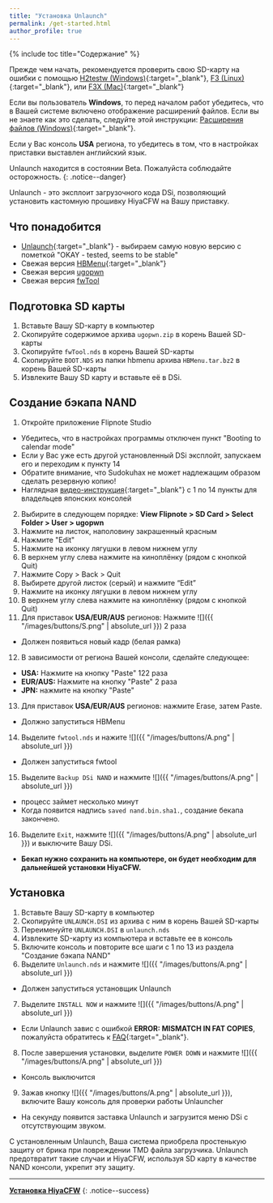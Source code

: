 ```yaml
---
title: "Установка Unlaunch"
permalink: /get-started.html
author_profile: true
---
```


{% include toc title="Содержание" %}


Прежде чем начать, рекомендуется проверить свою SD-карту на ошибки с помощью 
[H2testw (Windows)](https://3ds.customfw.xyz/h2testw-windows){:target="_blank"}, [F3 (Linux)](https://3ds.customfw.xyz/f3-linux){:target="_blank"}, или [F3X (Mac)](https://3ds.customfw.xyz/f3x-mac){:target="_blank"}<br>

Если вы пользователь **Windows**, то перед началом работ убедитесь, что в Вашей системе включено отображение расширений файлов. Если вы не знаете как это сделать, следуйте этой инструкции: [Расширения файлов (Windows)](https://3ds.customfw.xyz/file-extensions-windows){:target="_blank"}.


Если у Вас консоль **USA** региона, то убедитесь в том, что в настройках приставки выставлен английский язык.


Unlaunch находится в состоянии Beta. Пожалуйста соблюдайте осторожность.
{: .notice--danger}



Unlaunch - это эксплоит загрузочного кода DSi, позволяющий установить кастомную прошивку HiyaCFW на Вашу приставку.

## Что понадобится
- [Unlaunch](https://problemkaputt.de/unlaunch.htm){:target="_blank"} - выбираем самую новую версию с пометкой "OKAY - tested, seems to be stable"
- Свежая версия [HBMenu](https://github.com/devkitPro/nds-hb-menu/releases/){:target="_blank"}
- Свежая версия [ugopwn](files/ugopwn.zip)
- Свежая версия [fwTool](files/fwTool.nds) 


## Подготовка SD карты
1. Вставьте Вашу SD-карту в компьютер
2. Скопируйте содержимое архива `ugopwn.zip` в корень Вашей SD-карты
3. Скопируйте `fwTool.nds` в корень Вашей SD-карты
4. Скопируйте `BOOT.NDS` из папки hbmenu архива `HBMenu.tar.bz2` в корень Вашей SD-карты
5. Извлеките Вашу SD карту и вставьте её в DSi.


## Создание бэкапа NAND
1. Откройте приложение Flipnote Studio
- Убедитесь, что в настройках программы отключен пункт "Booting to calendar mode"
- Если у Вас уже есть другой установленный DSi эксплойт, запускаем его и переходим к пункту 14
- Обратите внимание, что Sudokuhax не может надлежащим образом сделать резервную копию!
- Наглядная [видео-инструкция](files/jap.mp4){:target="_blank"} с 1 по 14 пункты для владельцев японских консолей 
2. Выбирите в следующем порядке: **View Flipnote > SD Card > Select Folder > User > ugopwn**
3. Нажмите на листок, наполовину закрашенный красным
4. Нажмите "Edit"
5. Нажмите на иконку лягушки в левом нижнем углу
6. В верхнем углу слева нажмите на киноплёнку (рядом с кнопкой Quit)
7. Нажмите Copy > Back > Quit
8. Выбирете другой листок (серый) и нажмите “Edit”
9. Нажмите на иконку лягушки в левом нижнем углу
10. В верхнем углу слева нажмите на киноплёнку (рядом с кнопкой Quit)
11. Для приставок **USA/EUR/AUS** регионов: Нажмите ![]({{ "/images/buttons/S.png" | absolute_url }}) 2 раза
- Должен появиться новый кадр (белая рамка)
12. В зависимости от региона Вашей консоли, сделайте следующее:
- **USA:** Нажмите на кнопку "Paste" 122 раза
- **EUR/AUS:** Нажмите на кнопку "Paste" 2 раза
- **JPN:** нажмите на кнопку "Paste"
13. Для приставок **USA/EUR/AUS** регионов: нажмите Erase, затем Paste.
- Должно запуститься HBMenu
14. Выделите `fwtool.nds` и нажите ![]({{ "/images/buttons/A.png" | absolute_url }})  
- Должен запуститься fwtool
15. Выделите `Backup DSi NAND` и нажмите ![]({{ "/images/buttons/A.png" | absolute_url }})  
- процесс займет несколько минут
- Когда появится надпись `saved nand.bin.sha1.`, создание бекапа закончено.
16. Выделите  `Exit`, нажмите ![]({{ "/images/buttons/A.png" | absolute_url }}) и выключите Вашу DSi.
- **Бекап нужно сохранить на компьютере, он будет необходим для дальнейшей установки HiyaCFW.**

## Установка
1. Вставьте Вашу SD-карту в компьютер
2. Скопируйте `UNLAUNCH.DSI` из архива с ним в корень Вашей SD-карты
3. Переименуйте `UNLAUNCH.DSI` в `unlaunch.nds`
4. Извлеките SD-карту из компьютера и вставьте ее в консоль
5. Включите консоль и повторите все шаги с 1 по 13 из раздела "Создание бэкапа NAND"
6. Выделите `Unlaunch.nds` и нажмите ![]({{ "/images/buttons/A.png" | absolute_url }})  
- Должен запуститься установщик Unlaunch
7. Выделите `INSTALL NOW` и нажмите ![]({{ "/images/buttons/A.png" | absolute_url }})  
- Если Unlaunch завис с ошибкой **ERROR: MISMATCH IN FAT COPIES**, пожалуйста обратитесь к [FAQ](faq){:target="_blank"}.
8. После завершения установки, выделите `POWER DOWN` и нажмите ![]({{ "/images/buttons/A.png" | absolute_url }})  
- Консоль выключится
9. Зажав кнопку ![]({{ "/images/buttons/A.png" | absolute_url }}), включите Вашу консоль для проверки работы Unlauncher
- На секунду появится заставка Unlaunch и загрузится меню DSi с отсутствующим звуком.

С установленным Unlaunch, Ваша система приобрела простенькую защиту от брика при повреждении TMD файла загрузчика. Unlaunch предотвратит такие случаи и HiyaCFW, используя SD карту в качестве NAND консоли, укрепит эту защиту.

___

[**Установка HiyaCFW**](installing-hiyaCFW)
{: .notice--success}
